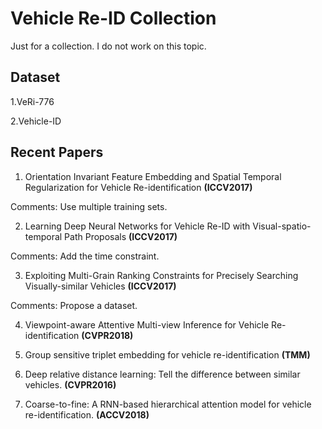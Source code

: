 # Vehicle Re-ID Collection
Just for a collection. I do not work on this topic.

## Dataset
1.VeRi-776

2.Vehicle-ID

## Recent Papers
1. Orientation Invariant Feature Embedding and Spatial Temporal Regularization for Vehicle Re-identification **(ICCV2017)**

Comments: Use multiple training sets.

2. Learning Deep Neural Networks for Vehicle Re-ID with Visual-spatio-temporal Path Proposals **(ICCV2017)**

Comments: Add the time constraint.

3. Exploiting Multi-Grain Ranking Constraints for Precisely Searching Visually-similar Vehicles **(ICCV2017)**

Comments: Propose a dataset.

4. Viewpoint-aware Attentive Multi-view Inference for Vehicle Re-identification **(CVPR2018)**

5. Group sensitive triplet embedding for vehicle re-identification **(TMM)**

6. Deep relative distance learning: Tell the difference between similar vehicles. **(CVPR2016)**

7. Coarse-to-fine: A RNN-based hierarchical attention model for vehicle re-identification. **(ACCV2018)**

